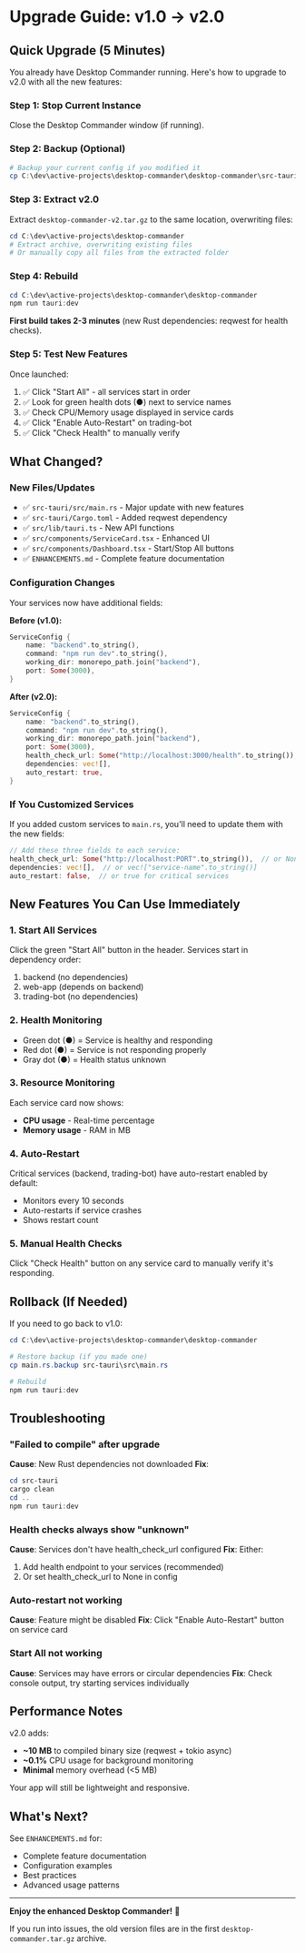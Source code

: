 # Upgrade Guide: v1.0 → v2.0

## Quick Upgrade (5 Minutes)

You already have Desktop Commander running. Here's how to upgrade to v2.0 with all the new features:

### Step 1: Stop Current Instance

Close the Desktop Commander window (if running).

### Step 2: Backup (Optional)

```powershell
# Backup your current config if you modified it
cp C:\dev\active-projects\desktop-commander\desktop-commander\src-tauri\src\main.rs main.rs.backup
```

### Step 3: Extract v2.0

Extract `desktop-commander-v2.tar.gz` to the same location, overwriting files:

```powershell
cd C:\dev\active-projects\desktop-commander
# Extract archive, overwriting existing files
# Or manually copy all files from the extracted folder
```

### Step 4: Rebuild

```powershell
cd C:\dev\active-projects\desktop-commander\desktop-commander
npm run tauri:dev
```

**First build takes 2-3 minutes** (new Rust dependencies: reqwest for health checks).

### Step 5: Test New Features

Once launched:
1. ✅ Click "Start All" - all services start in order
2. ✅ Look for green health dots (●) next to service names
3. ✅ Check CPU/Memory usage displayed in service cards
4. ✅ Click "Enable Auto-Restart" on trading-bot
5. ✅ Click "Check Health" to manually verify

## What Changed?

### New Files/Updates
- ✅ `src-tauri/src/main.rs` - Major update with new features
- ✅ `src-tauri/Cargo.toml` - Added reqwest dependency
- ✅ `src/lib/tauri.ts` - New API functions
- ✅ `src/components/ServiceCard.tsx` - Enhanced UI
- ✅ `src/components/Dashboard.tsx` - Start/Stop All buttons
- ✅ `ENHANCEMENTS.md` - Complete feature documentation

### Configuration Changes

Your services now have additional fields:

**Before (v1.0):**
```rust
ServiceConfig {
    name: "backend".to_string(),
    command: "npm run dev".to_string(),
    working_dir: monorepo_path.join("backend"),
    port: Some(3000),
}
```

**After (v2.0):**
```rust
ServiceConfig {
    name: "backend".to_string(),
    command: "npm run dev".to_string(),
    working_dir: monorepo_path.join("backend"),
    port: Some(3000),
    health_check_url: Some("http://localhost:3000/health".to_string()),
    dependencies: vec![],
    auto_restart: true,
}
```

### If You Customized Services

If you added custom services to `main.rs`, you'll need to update them with the new fields:

```rust
// Add these three fields to each service:
health_check_url: Some("http://localhost:PORT".to_string()),  // or None
dependencies: vec![],  // or vec!["service-name".to_string()]
auto_restart: false,  // or true for critical services
```

## New Features You Can Use Immediately

### 1. Start All Services
Click the green "Start All" button in the header. Services start in dependency order:
1. backend (no dependencies)
2. web-app (depends on backend)
3. trading-bot (no dependencies)

### 2. Health Monitoring
- Green dot (●) = Service is healthy and responding
- Red dot (●) = Service is not responding properly
- Gray dot (●) = Health status unknown

### 3. Resource Monitoring
Each service card now shows:
- **CPU usage** - Real-time percentage
- **Memory usage** - RAM in MB

### 4. Auto-Restart
Critical services (backend, trading-bot) have auto-restart enabled by default:
- Monitors every 10 seconds
- Auto-restarts if service crashes
- Shows restart count

### 5. Manual Health Checks
Click "Check Health" button on any service card to manually verify it's responding.

## Rollback (If Needed)

If you need to go back to v1.0:

```powershell
cd C:\dev\active-projects\desktop-commander\desktop-commander

# Restore backup (if you made one)
cp main.rs.backup src-tauri\src\main.rs

# Rebuild
npm run tauri:dev
```

## Troubleshooting

### "Failed to compile" after upgrade

**Cause**: New Rust dependencies not downloaded
**Fix**: 
```powershell
cd src-tauri
cargo clean
cd ..
npm run tauri:dev
```

### Health checks always show "unknown"

**Cause**: Services don't have health_check_url configured
**Fix**: Either:
1. Add health endpoint to your services (recommended)
2. Or set health_check_url to None in config

### Auto-restart not working

**Cause**: Feature might be disabled
**Fix**: Click "Enable Auto-Restart" button on service card

### Start All not working

**Cause**: Services may have errors or circular dependencies
**Fix**: Check console output, try starting services individually

## Performance Notes

v2.0 adds:
- **~10 MB** to compiled binary size (reqwest + tokio async)
- **~0.1%** CPU usage for background monitoring
- **Minimal** memory overhead (<5 MB)

Your app will still be lightweight and responsive.

## What's Next?

See `ENHANCEMENTS.md` for:
- Complete feature documentation
- Configuration examples
- Best practices
- Advanced usage patterns

---

**Enjoy the enhanced Desktop Commander!** 🚀

If you run into issues, the old version files are in the first `desktop-commander.tar.gz` archive.
